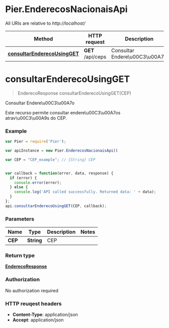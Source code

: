 # Pier.EnderecosNacionaisApi

All URIs are relative to *http://localhost/*

Method | HTTP request | Description
------------- | ------------- | -------------
[**consultarEnderecoUsingGET**](EnderecosNacionaisApi.md#consultarEnderecoUsingGET) | **GET** /api/ceps | Consultar Endere\u00C3\u00A7o


<a name="consultarEnderecoUsingGET"></a>
# **consultarEnderecoUsingGET**
> EnderecoResponse consultarEnderecoUsingGET(CEP)

Consultar Endere\u00C3\u00A7o

Este recurso permite consultar endere\u00C3\u00A7os atrav\u00C3\u00A9s do CEP.

### Example
```javascript
var Pier = require('Pier');

var apiInstance = new Pier.EnderecosNacionaisApi()

var CEP = "CEP_example"; // {String} CEP


var callback = function(error, data, response) {
  if (error) {
    console.error(error);
  } else {
    console.log('API called successfully. Returned data: ' + data);
  }
};
api.consultarEnderecoUsingGET(CEP, callback);
```

### Parameters

Name | Type | Description  | Notes
------------- | ------------- | ------------- | -------------
 **CEP** | **String**| CEP | 

### Return type

[**EnderecoResponse**](EnderecoResponse.md)

### Authorization

No authorization required

### HTTP reuqest headers

 - **Content-Type**: application/json
 - **Accept**: application/json


